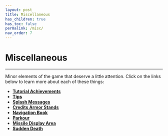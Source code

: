 ```yaml
---
layout: post
title: Miscellaneous
has_children: true
has_toc: false
permalink: /misc/
nav_order: 7
---
```

# **Miscellaneous**
---

Minor elements of the game that deserve a little attention. Click on the links below to learn more about each of these things:

- **[Tutorial Achievements](https://zeroniaserver.github.io/RocketRidersWiki/misc/tutorial_achievements)**
- **[Tips](https://zeroniaserver.github.io/RocketRidersWiki/misc/tips)**
- **[Splash Messages](https://zeroniaserver.github.io/RocketRidersWiki/misc/splashes)**
- **[Credits Armor Stands](https://zeroniaserver.github.io/RocketRidersWiki/misc/credits_armor_stands)**
- **[Navigation Book](https://zeroniaserver.github.io/RocketRidersWiki/misc/navigation_book)**
- **[Parkour](https://zeroniaserver.github.io/RocketRidersWiki/misc/parkour)**
- **[Missile Display Area](https://zeroniaserver.github.io/RocketRidersWiki/misc/missile_display_area)**
- **[Sudden Death](https://zeroniaserver.github.io/RocketRidersWiki/misc/sudden_death)**